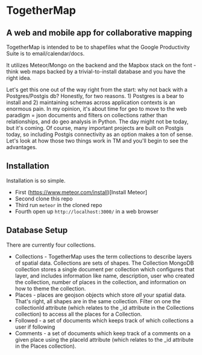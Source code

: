 TogetherMap
===========

## A web and mobile app for collaborative mapping

TogetherMap is intended to be to shapefiles what the Google Productivity Suite is to email/calendar/docs.

It utilizes Meteor/Mongo on the backend and the Mapbox stack on the font - think web maps backed by a trivial-to-install database and you have the right idea.

Let's get this one out of the way right from the start: why not back with a Postgres/Postgis db?  Honestly, for two reasons.  1) Postgres is a bear to install and 2) maintaining schemas across application contexts is an enormous pain.  In my opinion, it's about time for geo to move to the web paradigm = json documents and filters on collections rather than relationships, and do geo analysis in Python.  The day might not be today, but it's coming.  Of course, many important projects are built on Postgis today, so including Postgis connectivity as an option makes a ton of sense.  Let's look at how those two things work in TM and you'll begin to see the advantages.

## Installation

Installation is so simple. 

* First (https://www.meteor.com/install)[Install Meteor]
* Second clone this repo
* Third run `meteor` in the cloned repo
* Fourth open up `http://localhost:3000/` in a web browser

## Database Setup

There are currently four collections.

* Collections - TogetherMap uses the term collections to describe layers of spatial data.  Collections are sets of shapes.  The Collection MongoDB collection stores a single document per collection which configures that layer, and includes information like name, description, user who created the collection, number of places in the collection, and information on how to theme the collection. 
* Places - places are geojson objects which store *all* your spatial data.  That's right, all shapes are in the same collection.  Filter on one the collectionId attribute (which relates to the _id attribute in the Collections collection) to access all the places for a Collection.
* Followed - a set of documents which keeps track of which collections a user if following
* Comments - a set of documents which keep track of a comments on a given place using the placeId attribute (which relates to the _id attribute in the Places collection).
